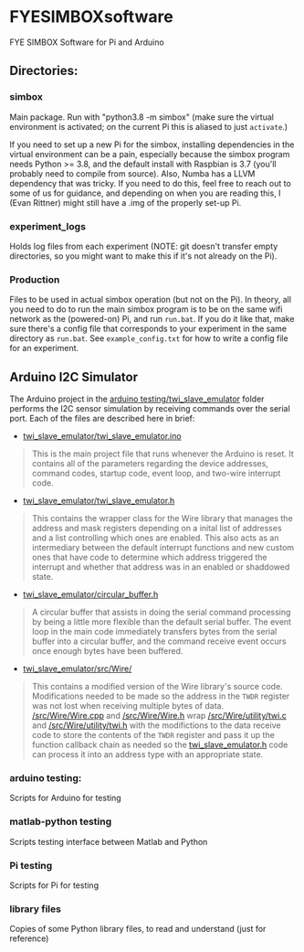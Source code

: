 # FYESIMBOXsoftware
FYE SIMBOX Software for Pi and Arduino

## Directories:

### simbox
Main package. Run with "python3.8 -m simbox" (make sure the virtual environment is activated; on the current Pi this is aliased to just `activate`.)

If you need to set up a new Pi for the simbox, installing dependencies in the virtual environment can be a pain, especially because the simbox program needs Python >= 3.8, and the default install with Raspbian is 3.7 (you'll probably need to compile from source). Also, Numba has a LLVM dependency that was tricky. If you need to do this, feel free to reach out to some of us for guidance, and depending on when you are reading this, I (Evan Rittner) might still have a .img of the properly set-up Pi.

### experiment_logs
Holds log files from each experiment (NOTE: git doesn't transfer empty directories, so you might want to make this if it's not already on the Pi).

### Production
Files to be used in actual simbox operation (but not on the Pi). In theory, all you need to do to run the main simbox program is to be on the same wifi network as the (powered-on) Pi, and run `run.bat`. If you do it like that, make sure there's a config file that corresponds to your experiment in the same directory as `run.bat`. See `example_config.txt` for how to write a config file for an experiment.

## Arduino I2C Simulator
The Arduino project in the [arduino testing/twi_slave_emulator](arduino%20testing/twi_slave_emulator/) folder performs the I2C sensor simulation by receiving commands over the serial port. Each of the files are described here in brief:
* [twi_slave_emulator/twi_slave_emulator.ino](arduino%20testing/twi_slave_emulator/twi_slave_emulator.ino)
> This is the main project file that runs whenever the Arduino is reset. It contains all of the parameters regarding the device addresses, command codes, startup code, event loop, and two-wire interrupt code.
* [twi_slave_emulator/twi_slave_emulator.h](arduino%20testing/twi_slave_emulator/twi_slave_emulator.h)
> This contains the wrapper class for the Wire library that manages the address and mask registers depending on a inital list of addresses and a list controlling which ones are enabled. This also acts as an intermediary between the default interrupt functions and new custom ones that have code to determine which address triggered the interrupt and whether that address was in an enabled or shaddowed state.
* [twi_slave_emulator/circular_buffer.h](arduino%20testing/twi_slave_emulator/circular_buffer.h)
> A circular buffer that assists in doing the serial command processing by being a little more flexible than the default serial buffer. The event loop in the main code immediately transfers bytes from the serial buffer into a circular buffer, and the command receive event occurs once enough bytes have been buffered.
* [twi_slave_emulator/src/Wire/](arduino%20testing/twi_slave_emulator/src/Wire/)
> This contains a modified version of the Wire library's source code. Modifications needed to be made so the address in the `TWDR` register was not lost when receiving multiple bytes of data. [/src/Wire/Wire.cpp](arduino%20testing/twi_slave_emulator/src/Wire/Wire.cpp) and [/src/Wire/Wire.h](arduino%20testing/twi_slave_emulator/src/Wire/Wire.h) wrap [/src/Wire/utility/twi.c](arduino%20testing/twi_slave_emulator/src/Wire/utility/twi.c) and [/src/Wire/utility/twi.h](arduino%20testing/twi_slave_emulator/src/Wire/utility/twi.h) with the modifictions to the data receive code to store the contents of the `TWDR` register and pass it up the function callback chain as needed so the [twi_slave_emulator.h](arduino%20testing/twi_slave_emulator/twi_slave_emulator.h) code can process it into an address type with an appropriate state.

### arduino testing: 
Scripts for Arduino for testing

### matlab-python testing
Scripts testing interface between Matlab and Python

### Pi testing
Scripts for Pi for testing

### library files
Copies of some Python library files, to read and understand (just for reference)


